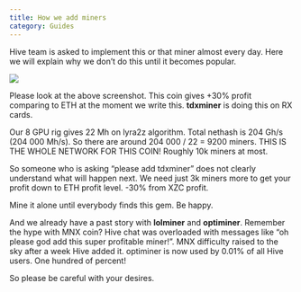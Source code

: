 ```yaml
---
title: How we add miners
category: Guides
---
```


Hive team is asked to implement this or that miner almost every day. Here we will explain why we don’t do this until it becomes popular.

<img src="https://lbd.hiveos.farm/kbase/images/forum/dyqion5c9r9u.png">

Please look at the above screenshot. This coin gives +30% profit comparing to ETH at the moment we write this. **tdxminer** is doing this on RX cards.

Our 8 GPU rig gives 22 Mh on lyra2z algorithm. Total nethash is 204 Gh/s (204 000 Mh/s). So there are around 204 000 / 22 = 9200 miners. THIS IS THE WHOLE NETWORK FOR THIS COIN! Roughly 10k miners at most.

So someone who is asking “please add tdxminer” does not clearly understand what will happen next. We need just 3k miners more to get your profit down to ETH profit level. -30% from XZC profit.

Mine it alone until everybody finds this gem. Be happy.

And we already have a past story with **lolminer** and **optiminer**. Remember the hype with MNX coin? Hive chat was overloaded with messages like “oh please god add this super profitable miner!”. MNX difficulty raised to the sky after a week Hive added it. optiminer is now used by 0.01% of all Hive users. One hundred of percent!

So please be careful with your desires.
